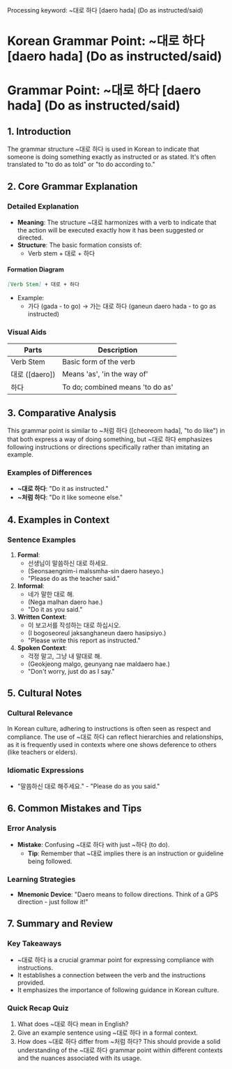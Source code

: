 Processing keyword: ~대로 하다 [daero hada] (Do as instructed/said)
# Korean Grammar Point: ~대로 하다 [daero hada] (Do as instructed/said)
# Grammar Point: ~대로 하다 [daero hada] (Do as instructed/said)
## 1. Introduction
The grammar structure ~대로 하다 is used in Korean to indicate that someone is doing something exactly as instructed or as stated. It's often translated to "to do as told" or "to do according to."
## 2. Core Grammar Explanation
### Detailed Explanation
- **Meaning**: The structure ~대로 harmonizes with a verb to indicate that the action will be executed exactly how it has been suggested or directed.
- **Structure**: The basic formation consists of:
  - Verb stem + 대로 + 하다
#### Formation Diagram
```markdown
[Verb Stem] + 대로 + 하다
```
- Example: 
  - 가다 (gada - to go) → 가는 대로 하다 (ganeun daero hada - to go as instructed)
### Visual Aids
| Parts          | Description                          |
|----------------|--------------------------------------|
| Verb Stem      | Basic form of the verb               |
| 대로 ([daero]) | Means 'as', 'in the way of'         |
| 하다           | To do; combined means 'to do as'     |
## 3. Comparative Analysis
This grammar point is similar to ~처럼 하다 ([cheoreom hada], "to do like") in that both express a way of doing something, but ~대로 하다 emphasizes following instructions or directions specifically rather than imitating an example.
### Examples of Differences
- **~대로 하다**: "Do it as instructed."
- **~처럼 하다**: "Do it like someone else."
## 4. Examples in Context
### Sentence Examples
1. **Formal**: 
   - 선생님이 말씀하신 대로 하세요. 
   - (Seonsaengnim-i malssmha-sin daero haseyo.)
   - "Please do as the teacher said."
2. **Informal**: 
   - 네가 말한 대로 해. 
   - (Nega malhan daero hae.) 
   - "Do it as you said."
3. **Written Context**: 
   - 이 보고서를 작성하는 대로 하십시오. 
   - (I bogoseoreul jaksanghaneun daero hasipsiyo.)
   - "Please write this report as instructed."
4. **Spoken Context**: 
   - 걱정 말고, 그냥 내 말대로 해. 
   - (Geokjeong malgo, geunyang nae maldaero hae.)
   - "Don't worry, just do as I say."
## 5. Cultural Notes
### Cultural Relevance
In Korean culture, adhering to instructions is often seen as respect and compliance. The use of ~대로 하다 can reflect hierarchies and relationships, as it is frequently used in contexts where one shows deference to others (like teachers or elders).
### Idiomatic Expressions
- "말씀하신 대로 해주세요." - "Please do as you said."
## 6. Common Mistakes and Tips
### Error Analysis
- **Mistake**: Confusing ~대로 하다 with just ~하다 (to do).
  - **Tip**: Remember that ~대로 implies there is an instruction or guideline being followed.
### Learning Strategies
- **Mnemonic Device**: "Daero means to follow directions. Think of a GPS direction - just follow it!"
## 7. Summary and Review
### Key Takeaways
- ~대로 하다 is a crucial grammar point for expressing compliance with instructions.
- It establishes a connection between the verb and the instructions provided.
- It emphasizes the importance of following guidance in Korean culture.
### Quick Recap Quiz
1. What does ~대로 하다 mean in English?
2. Give an example sentence using ~대로 하다 in a formal context.
3. How does ~대로 하다 differ from ~처럼 하다?
This should provide a solid understanding of the ~대로 하다 grammar point within different contexts and the nuances associated with its usage.
